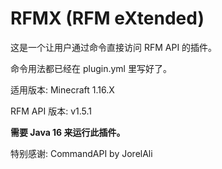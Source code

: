 # RFMX (RFM eXtended)

这是一个让用户通过命令直接访问 RFM API 的插件。

命令用法都已经在 plugin.yml 里写好了。

适用版本: Minecraft 1.16.X

RFM API 版本: v1.5.1

**需要 Java 16 来运行此插件。**

特别感谢: CommandAPI by JorelAli
